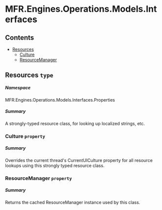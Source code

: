 <a name='assembly'></a>
# MFR.Engines.Operations.Models.Interfaces

## Contents

- [Resources](#T-MFR.Engines.Operations.Models.Interfaces-Properties-Resources 'MFR.Engines.Operations.Models.Interfaces.Properties.Resources')
  - [Culture](#P-MFR.Engines.Operations.Models.Interfaces-Properties-Resources-Culture 'MFR.Engines.Operations.Models.Interfaces.Properties.Resources.Culture')
  - [ResourceManager](#P-MFR.Engines.Operations.Models.Interfaces-Properties-Resources-ResourceManager 'MFR.Engines.Operations.Models.Interfaces.Properties.Resources.ResourceManager')

<a name='T-MFR.Engines.Operations.Models.Interfaces-Properties-Resources'></a>
## Resources `type`

##### Namespace

MFR.Engines.Operations.Models.Interfaces.Properties

##### Summary

A strongly-typed resource class, for looking up localized strings, etc.

<a name='P-MFR.Engines.Operations.Models.Interfaces-Properties-Resources-Culture'></a>
### Culture `property`

##### Summary

Overrides the current thread's CurrentUICulture property for all
  resource lookups using this strongly typed resource class.

<a name='P-MFR.Engines.Operations.Models.Interfaces-Properties-Resources-ResourceManager'></a>
### ResourceManager `property`

##### Summary

Returns the cached ResourceManager instance used by this class.
